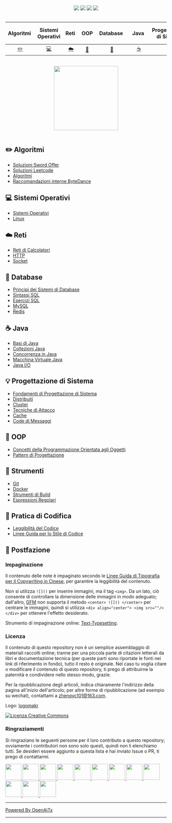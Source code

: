 <div align="center">
    <a href="https://www.cyc2018.xyz"> <img src="https://badgen.net/badge/CyC/%E5%9C%A8%E7%BA%BF%E9%98%85%E8%AF%BB?icon=sourcegraph&color=4ab8a1"></a>
    <a href="https://gitstar-ranking.com/repositories"> <img src="https://badgen.net/badge/Rank/13?icon=github&color=4ab8a1"></a>
    <a href="https://github.com/CyC2018/CS-Notes"> <img src="https://badgen.net/github/stars/CyC2018/CS-Notes?icon=github&color=4ab8a1"></a>
    <a href="https://github.com/CyC2018/CS-Notes"> <img src="https://badgen.net/github/forks/CyC2018/CS-Notes?icon=github&color=4ab8a1"></a>
    <!-- <a href="assets/download.md"> <img src="https://badgen.net/badge/OvO/%E7%A6%BB%E7%BA%BF%E4%B8%8B%E8%BD%BD?icon=telegram&color=4ab8a1"></a> -->
    <!-- <a href="assets/download.md"> <img src="https://badgen.net/badge/%e5%85%ac%e4%bc%97%e5%8f%b7/CyC2018?icon=rss&color=4ab8a1"></a> -->
</div>
<br>

| Algoritmi&nbsp; | Sistemi Operativi | Reti&nbsp;|OOP| &nbsp;Database&nbsp;&nbsp;|&nbsp;Java&nbsp;&nbsp;|Progettazione di Sistema| &nbsp;&nbsp;Strumenti&nbsp;&nbsp; |Pratica di Codifica| &nbsp;&nbsp;Postfazione&nbsp;&nbsp; |
| :---: | :----: | :---: | :----: | :----: | :----: | :----: | :----: | :----: | :----: |
| [:pencil2:](#pencil2-algoritmi) | [:computer:](#computer-sistemi-operativi) | [:cloud:](#cloud-reti) | [:art:](#art-oop) | [:floppy_disk:](#floppy_disk-database) |[:coffee:](#coffee-java)| [:bulb:](#bulb-progettazione-di-sistema) |[:wrench:](#wrench-strumenti)| [:watermelon:](#watermelon-pratica-di-codifica) |[:memo:](#memo-postfazione)|

<br>

<div align="center">
    <img src="https://cs-notes-1256109796.cos.ap-guangzhou.myqcloud.com/githubio/LogoMakr_0zpEzN.png" width="200px">
</div>

<br>

## :pencil2: Algoritmi

- [Soluzioni Sword Offer](https://github.com/CyC2018/CS-Notes/blob/master/notes/剑指%20Offer%20题解%20-%20目录.md)
- [Soluzioni Leetcode](https://github.com/CyC2018/CS-Notes/blob/master/notes/Leetcode%20题解%20-%20目录.md)
- [Algoritmi](https://github.com/CyC2018/CS-Notes/blob/master/notes/算法%20-%20目录.md)
- [Raccomandazioni interne ByteDance](assets/内推.md)

## :computer: Sistemi Operativi

- [Sistemi Operativi](https://github.com/CyC2018/CS-Notes/blob/master/notes/计算机操作系统%20-%20目录.md)
- [Linux](https://github.com/CyC2018/CS-Notes/blob/master/notes/Linux.md)

## :cloud: Reti 

- [Reti di Calcolatori](https://github.com/CyC2018/CS-Notes/blob/master/notes/计算机网络%20-%20目录.md)
- [HTTP](https://github.com/CyC2018/CS-Notes/blob/master/notes/HTTP.md)
- [Socket](https://github.com/CyC2018/CS-Notes/blob/master/notes/Socket.md)

## :floppy_disk: Database

- [Principi dei Sistemi di Database](https://github.com/CyC2018/CS-Notes/blob/master/notes/数据库系统原理.md)
- [Sintassi SQL](https://github.com/CyC2018/CS-Notes/blob/master/notes/SQL%20语法.md)
- [Esercizi SQL](https://github.com/CyC2018/CS-Notes/blob/master/notes/SQL%20练习.md)
- [MySQL](https://github.com/CyC2018/CS-Notes/blob/master/notes/MySQL.md)
- [Redis](https://github.com/CyC2018/CS-Notes/blob/master/notes/Redis.md)

## :coffee: Java

- [Basi di Java](https://github.com/CyC2018/CS-Notes/blob/master/notes/Java%20基础.md)
- [Collezioni Java](https://github.com/CyC2018/CS-Notes/blob/master/notes/Java%20容器.md)
- [Concorrenza in Java](https://github.com/CyC2018/CS-Notes/blob/master/notes/Java%20并发.md)
- [Macchina Virtuale Java](https://github.com/CyC2018/CS-Notes/blob/master/notes/Java%20虚拟机.md)
- [Java I/O](https://github.com/CyC2018/CS-Notes/blob/master/notes/Java%20IO.md)

## :bulb: Progettazione di Sistema 

- [Fondamenti di Progettazione di Sistema](https://github.com/CyC2018/CS-Notes/blob/master/notes/系统设计基础.md)
- [Distribuiti](https://github.com/CyC2018/CS-Notes/blob/master/notes/分布式.md)
- [Cluster](https://github.com/CyC2018/CS-Notes/blob/master/notes/集群.md)
- [Tecniche di Attacco](https://github.com/CyC2018/CS-Notes/blob/master/notes/攻击技术.md)
- [Cache](https://github.com/CyC2018/CS-Notes/blob/master/notes/缓存.md)
- [Code di Messaggi](https://github.com/CyC2018/CS-Notes/blob/master/notes/消息队列.md)

## :art: OOP

- [Concetti della Programmazione Orientata agli Oggetti](https://github.com/CyC2018/CS-Notes/blob/master/notes/面向对象思想.md)
- [Pattern di Progettazione](https://github.com/CyC2018/CS-Notes/blob/master/notes/设计模式%20-%20目录.md)

## :wrench: Strumenti 

- [Git](https://github.com/CyC2018/CS-Notes/blob/master/notes/Git.md)
- [Docker](https://github.com/CyC2018/CS-Notes/blob/master/notes/Docker.md)
- [Strumenti di Build](https://github.com/CyC2018/CS-Notes/blob/master/notes/构建工具.md)
- [Espressioni Regolari](https://github.com/CyC2018/CS-Notes/blob/master/notes/正则表达式.md)

## :watermelon: Pratica di Codifica 

- [Leggibilità del Codice](https://github.com/CyC2018/CS-Notes/blob/master/notes/代码可读性.md)
- [Linee Guida per lo Stile di Codice](https://github.com/CyC2018/CS-Notes/blob/master/notes/代码风格规范.md)

## :memo: Postfazione

### Impaginazione

Il contenuto delle note è impaginato secondo le [Linee Guida di Tipografia per il Copywriting in Cinese](https://github.com/sparanoid/chinese-copywriting-guidelines/blob/master/README.zh-CN.md), per garantire la leggibilità del contenuto.

Non si utilizza `![]()` per inserire immagini, ma il tag `<img>`. Da un lato, ciò consente di controllare la dimensione delle immagini in modo adeguato; dall'altro, [GFM](https://github.github.com/gfm/) non supporta il metodo `<center> ![]() </center>` per centrare le immagini, quindi si utilizza `<div align="center"> <img src=""/> </div>` per ottenere l'effetto desiderato.

Strumento di impaginazione online: [Text-Typesetting](https://github.com/CyC2018/Text-Typesetting).

### Licenza

Il contenuto di questo repository non è un semplice assemblaggio di materiali raccolti online; tranne per una piccola parte di citazioni letterali da libri e documentazione tecnica (per queste parti sono riportate le fonti nei link di riferimento in fondo), tutto il resto è originale. Nel caso tu voglia citare o modificare il contenuto di questo repository, ti prego di attribuirne la paternità e condividere nello stesso modo, grazie.

Per la ripubblicazione degli articoli, indica chiaramente l'indirizzo della pagina all'inizio dell'articolo; per altre forme di ripubblicazione (ad esempio su wechat), contattami a zhengyc101@163.com.

Logo: [logomakr](https://logomakr.com/)

<a rel="license" href="http://creativecommons.org/licenses/by-nc-sa/4.0/"><img alt="Licenza Creative Commons" style="border-width:0" src="https://i.creativecommons.org/l/by-nc-sa/4.0/88x31.png" /></a>

### Ringraziamenti

Si ringraziano le seguenti persone per il loro contributo a questo repository; ovviamente i contributori non sono solo questi, quindi non li elenchiamo tutti. Se desideri essere aggiunto a questa lista e hai inviato Issue o PR, ti prego di contattarmi.

<a href="https://github.com/linw7">
    <img src="https://avatars3.githubusercontent.com/u/21679154?s=400&v=4" width="50px">
</a> 
<a href="https://github.com/g10guang">
    <img src="https://avatars1.githubusercontent.com/u/18458140?s=400&v=4" width="50px">
</a>
<a href="https://github.com/Sctwang">
    <img src="https://avatars3.githubusercontent.com/u/33345444?s=400&v=4" width="50px">
</a> 
<a href="https://github.com/ResolveWang">
    <img src="https://avatars1.githubusercontent.com/u/8018776?s=400&v=4" width="50px">
</a>
<a href="https://github.com/crossoverJie">
    <img src="https://avatars1.githubusercontent.com/u/15684156?s=400&v=4" width="50px">
</a> 
<a href="https://github.com/jy03078584">
    <img src="https://avatars2.githubusercontent.com/u/7719370?s=400&v=4" width="50px">
</a>
<a href="https://github.com/kwongtailau">
    <img src="https://avatars0.githubusercontent.com/u/22954582?s=400&v=4" width="50px">
</a>
<a href="https://github.com/xiangflight">
    <img src="https://avatars2.githubusercontent.com/u/10072416?s=400&v=4" width="50px">
</a>
<a href="https://github.com/mafulong">
    <img src="https://avatars1.githubusercontent.com/u/24795000?s=400&v=4" width="50px">
</a>
<a href="https://github.com/yanglbme">
    <img src="https://avatars1.githubusercontent.com/u/21008209?s=400&v=4" width="50px">
</a>
<a href="https://github.com/OOCZC">
    <img src="https://avatars1.githubusercontent.com/u/11623828?s=400&v=4" width="50px">
</a>
<a href="https://github.com/5renyuebing">
    <img src="https://avatars1.githubusercontent.com/u/32872430?s=400&v=4" width="50px">
</a>

---

[Powered By OpenAiTx](https://github.com/OpenAiTx/OpenAiTx)

---